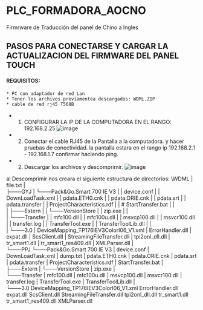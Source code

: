 # PLC_FORMADORA_AOCNO
Firmrware de Traducción del panel de Chino a Ingles



## PASOS PARA CONECTARSE Y CARGAR LA ACTUALIZACION DEL FIRMWARE DEL PANEL TOUCH
  
  #### REQUISITOS:
    * PC con adaptador de red Lan
    * Tener los archivos previamentea descargados: WDML.ZIP 
    * cable de red rj45 T568B

  + 1. CONFIGURAR LA IP DE LA COMPUTADORA EN EL RANGO: 192.168.2.25
  ![image](https://user-images.githubusercontent.com/76213844/112014563-a29e4e80-8af0-11eb-8dbe-62d04c20d920.png)
  
  + 2. Conectar el cable RJ45 de la Pantalla a la computadora. y hacer pruebas de conectividad.  la pantalla estara en el rango ip 192.168.2.1 - 192.168.1.7
  confirmar haciendo ping.

  + 2. Descargar los archivos y descomprimir.
 ![image](https://user-images.githubusercontent.com/76213844/112015931-de85e380-8af1-11eb-8f15-abf2fde824fc.png)
 
 al Descomprimir nos creara el siguiente estructura de directorios:
\WDML
|   file.txt
|   
├───GYJ
|   └───Pack&Go.Smart 700 IE V3
|       |   device.conf
|       |   DownLoadTask.xml
|       |   pdata.ETH0.cnk
|       |   pdata.ORIE.cnk
|       |   pdata.srt
|       |   pdata.transfer
|       |   ProjectCharacteristics.rdf
|       |  # StartTransfer.bat
|       |   
|       ├───Extern
|       |   └───VersionStore
|       |           zip.exe
|       |           
|       └───Transfer
|           |   mfc100.dll
|           |   mfc100u.dll
|           |   msvcp100.dll
|           |   msvcr100.dll
|           |   transfer.log
|           |   TransferTool.exe
|           |   TransferToolLib.dll
|           |   
|           └───3.0
|                   DeviceMapping_TP176IEV3ColorI06_V1.xml
|                   ErrorHandler.dll
|                   expat.dll
|                   ScsClient.dll
|                   StreamingFileTransfer.dll
|                   tpi2onl_dll.dll
|                   tr_smart1.dll
|                   tr_smart1_res409.dll
|                   XMLParser.dll
|                   
└───PPJ
    └───Pack&Go.Smart 700 IE V3
        |   device.conf
        |   DownLoadTask.xml
        |   dump.txt
        |   pdata.ETH0.cnk
        |   pdata.ORIE.cnk
        |   pdata.srt
        |   pdata.transfer
        |   ProjectCharacteristics.rdf
        |   StartTransfer.bat
        |   
        ├───Extern
        |   └───VersionStore
        |           zip.exe
        |           
        └───Transfer
            |   mfc100.dll
            |   mfc100u.dll
            |   msvcp100.dll
            |   msvcr100.dll
            |   transfer.log
            |   TransferTool.exe
            |   TransferToolLib.dll
            |   
            └───3.0
                    DeviceMapping_TP176IEV3ColorI06_V1.xml
                    ErrorHandler.dll
                    expat.dll
                    ScsClient.dll
                    StreamingFileTransfer.dll
                    tpi2onl_dll.dll
                    tr_smart1.dll
                    tr_smart1_res409.dll
                    XMLParser.dll




